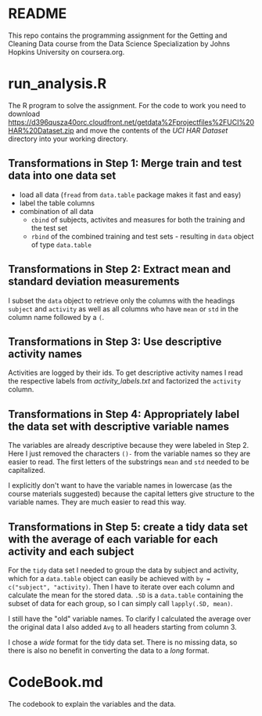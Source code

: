 # README
This repo contains the programming assignment for the Getting and Cleaning Data course from the Data Science Specialization by Johns Hopkins University on coursera.org.

# run_analysis.R
The R program to solve the assignment. For the code to work you need to download https://d396qusza40orc.cloudfront.net/getdata%2Fprojectfiles%2FUCI%20HAR%20Dataset.zip and move the contents of the *UCI HAR Dataset* directory into your working directory.

## Transformations in Step 1: Merge train and test data into one data set

* load all data (`fread` from `data.table` package makes it fast and easy)
* label the table columns
* combination of all data
  * `cbind` of subjects, activites and measures for both the training and the test set
  * `rbind` of the combined training and test sets - resulting in `data` object of type `data.table`
  
## Transformations in Step 2: Extract mean and standard deviation measurements

I subset the `data` object to retrieve only the columns with the headings `subject` and `activity` as well as all columns who have `mean` or `std` in the column name followed by a `(`.

## Transformations in Step 3: Use descriptive activity names

Activities are logged by their ids. To get descriptive activity names I read the respective labels from *activity_labels.txt* and factorized the `activity` column.

## Transformations in Step 4: Appropriately label the data set with descriptive variable names

The variables are already descriptive because they were labeled in Step 2. Here I just removed the characters `()-` from the variable names so they are easier to read. The first letters of the substrings `mean` and `std` needed to be capitalized.

I explicitly don't want to have the variable names in lowercase (as the course materials suggested) because the capital letters give structure to the variable names. They are much easier to read this way.

## Transformations in Step 5: create a tidy data set with the average of each variable for each activity and each subject

For the `tidy` data set I needed to group the data by subject and activity, which for a `data.table` object can easily be achieved with `by = c("subject", "activity)`. Then I have to iterate over each column and calculate the mean for the stored data. `.SD` is a `data.table` containing the subset of data for each group, so I can simply call `lapply(.SD, mean)`.

I still have the "old" variable names. To clarify I calculated the average over the original data I also added `Avg` to all headers starting from column 3.

I chose a *wide* format for the tidy data set. There is no missing data, so there is also no benefit in converting the data to a *long* format.

# CodeBook.md
The codebook to explain the variables and the data.
